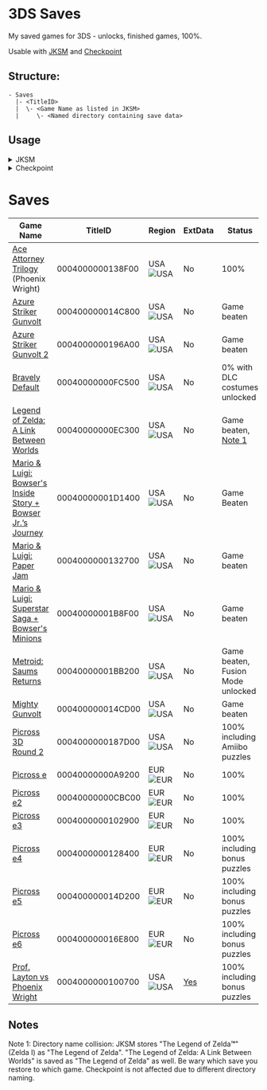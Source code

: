 # 3DS Saves
My saved games for 3DS - unlocks, finished games, 100%.

Usable with [JKSM](https://github.com/J-D-K/JKSM/releases) and [Checkpoint](https://github.com/FlagBrew/Checkpoint/releases)

## Structure:
```
- Saves
  |- <TitleID>
  |  \- <Game Name as listed in JKSM>
  |     \- <Named directory containing save data>
```

## Usage
<details>
  <summary>JKSM</summary>
  
  - Backup the game in question once to make things easier
  - Download the save game directory (e.g. `complete`) for the game you want (if region doesn't match, try anyway. Most should still work)
  - Copy the downloaded directory into `sdcard:/JKSV/Saves/<Game Name>/`, so it looks like e.g. `sdcard:/JKSV/Saves/SUPER MARIO 3D LAND/complete/` - [Note 1](#note1)
  - If the table lists ExtData for the game, repeat the steps with `sdcard:/JKSV/ExtData/`
  - Start JKSM and restore the save and, if applicable, ExtData
</details>

<details>
  <summary>Checkpoint</summary>
  
  - Start Checkpoint once to initialize all directories
  - Download the save game directory (e.g. `complete`) for the game you want (if region doesn't match, try anyway. Most should still work)
  - Find the Checkpoint save game directory: open `sdcard:/3ds/Checkpoint/saves/`, look for `0x<digits 10-14 of Title ID> <Game Name>`, e.g. `0x0053F Super Mario 3D Land`
  - Copy the downloaded directory into `sdcard:/3ds/Checkpoint/saves/<Game directory>/`, so it looks like e.g. `sdcard:/3ds/Checkpoint/saves/0x0053F SUPER MARIO 3D LAND/complete/` 
  - If the table lists ExtData for the game, download and copy to `sdcard:/3ds/Checkpoint/extdata/<Game directory>/`
  - Start Checkpoint and restore the save and, if applicable, ExtData
</details>

# Saves

Game Name | TitleID | Region | ExtData | Status
----------|---------|--------|---------|-------
[Ace Attorney Trilogy](../main/Saves/0004000000138F00/Ace%20Attorney%20Trilogy/) (Phoenix Wright)|0004000000138F00|USA ![USA](https://camo.githubusercontent.com/70d3311d5ecb0237d0d8a51184b2dba8963efcb2603c5c82d035cc70ee418580/687474703a2f2f6e737764622e636f6d2f696d616765732f5553412e6a7067)|No|100%
[Azure Striker Gunvolt](../main/Saves/000400000014C800/AZURE%20STRIKER%20GUNVOLT/)|000400000014C800|USA ![USA](https://camo.githubusercontent.com/70d3311d5ecb0237d0d8a51184b2dba8963efcb2603c5c82d035cc70ee418580/687474703a2f2f6e737764622e636f6d2f696d616765732f5553412e6a7067)|No|Game beaten
[Azure Striker Gunvolt 2](../main/Saves/0004000000196A00/AZURE%20STRIKER%20GUNVOLT%202/)|0004000000196A00|USA ![USA](https://camo.githubusercontent.com/70d3311d5ecb0237d0d8a51184b2dba8963efcb2603c5c82d035cc70ee418580/687474703a2f2f6e737764622e636f6d2f696d616765732f5553412e6a7067)|No|Game beaten
[Bravely Default](../main/Saves/00040000000FC500/BRAVELY%20DEFAULT/)|00040000000FC500|USA ![USA](https://camo.githubusercontent.com/70d3311d5ecb0237d0d8a51184b2dba8963efcb2603c5c82d035cc70ee418580/687474703a2f2f6e737764622e636f6d2f696d616765732f5553412e6a7067)|No|0% with DLC costumes unlocked
[Legend of Zelda: A Link Between Worlds](../main/Saves/00040000000EC300/The%20Legend%20of%20Zelda/)|00040000000EC300|USA ![USA](https://camo.githubusercontent.com/70d3311d5ecb0237d0d8a51184b2dba8963efcb2603c5c82d035cc70ee418580/687474703a2f2f6e737764622e636f6d2f696d616765732f5553412e6a7067)|No|Game beaten, [Note 1](#note1)
[Mario & Luigi: Bowser's Inside Story + Bowser Jr.’s Journey](../main/Saves/00040000001D1400/Mario%20&%20Luigi%20%20Bowser's%20Inside…/)|00040000001D1400|USA ![USA](https://camo.githubusercontent.com/70d3311d5ecb0237d0d8a51184b2dba8963efcb2603c5c82d035cc70ee418580/687474703a2f2f6e737764622e636f6d2f696d616765732f5553412e6a7067)|No|Game Beaten
[Mario & Luigi: Paper Jam](../main/Saves/0004000000132700/Mario%20&%20Luigi%20%20Paper…/)|0004000000132700|USA ![USA](https://camo.githubusercontent.com/70d3311d5ecb0237d0d8a51184b2dba8963efcb2603c5c82d035cc70ee418580/687474703a2f2f6e737764622e636f6d2f696d616765732f5553412e6a7067)|No|Game beaten
[Mario & Luigi: Superstar Saga + Bowser's Minions](../main/Saves/00040000001B8F00/Mario%20&%20Luigi%20%20Superstar…/)|00040000001B8F00|USA ![USA](https://camo.githubusercontent.com/70d3311d5ecb0237d0d8a51184b2dba8963efcb2603c5c82d035cc70ee418580/687474703a2f2f6e737764622e636f6d2f696d616765732f5553412e6a7067)|No|Game beaten
[Metroid: Saums Returns](../main/Saves/00040000001BB200/Metroid%20%20Samus%20Returns/)|00040000001BB200|USA ![USA](https://camo.githubusercontent.com/70d3311d5ecb0237d0d8a51184b2dba8963efcb2603c5c82d035cc70ee418580/687474703a2f2f6e737764622e636f6d2f696d616765732f5553412e6a7067)|No|Game beaten, Fusion Mode unlocked
[Mighty Gunvolt](../main/Saves/000400000014CD00/MIGHTY%20GUNVOLT/)|000400000014CD00|USA ![USA](https://camo.githubusercontent.com/70d3311d5ecb0237d0d8a51184b2dba8963efcb2603c5c82d035cc70ee418580/687474703a2f2f6e737764622e636f6d2f696d616765732f5553412e6a7067)|No|Game beaten
[Picross 3D Round 2](../main/Saves/0004000000187D00/Picross%203D%20%20Round%202/)|0004000000187D00|USA ![USA](https://camo.githubusercontent.com/70d3311d5ecb0237d0d8a51184b2dba8963efcb2603c5c82d035cc70ee418580/687474703a2f2f6e737764622e636f6d2f696d616765732f5553412e6a7067)|No|100% including Amiibo puzzles
[Picross e](../main/Saves/00040000000A9200/Picross%20e/)|00040000000A9200|EUR ![EUR](https://camo.githubusercontent.com/36577a90c212920111b90f3c8921c8735477c8a8593fd6050667538a9b25f2e9/687474703a2f2f6e737764622e636f6d2f696d616765732f4555522e6a7067)|No|100%
[Picross e2](../main/Saves/00040000000CBC00/Picross%20e2/)|00040000000CBC00|EUR ![EUR](https://camo.githubusercontent.com/36577a90c212920111b90f3c8921c8735477c8a8593fd6050667538a9b25f2e9/687474703a2f2f6e737764622e636f6d2f696d616765732f4555522e6a7067)|No|100%
[Picross e3](../main/Saves/0004000000102900/Picross%20e3/)|0004000000102900|EUR ![EUR](https://camo.githubusercontent.com/36577a90c212920111b90f3c8921c8735477c8a8593fd6050667538a9b25f2e9/687474703a2f2f6e737764622e636f6d2f696d616765732f4555522e6a7067)|No|100%
[Picross e4](../main/Saves/0004000000128400/Picross%20e4/)|0004000000128400|EUR ![EUR](https://camo.githubusercontent.com/36577a90c212920111b90f3c8921c8735477c8a8593fd6050667538a9b25f2e9/687474703a2f2f6e737764622e636f6d2f696d616765732f4555522e6a7067)|No|100% including bonus puzzles
[Picross e5](../main/Saves/000400000014D200/Picross%20e5/)|000400000014D200|EUR ![EUR](https://camo.githubusercontent.com/36577a90c212920111b90f3c8921c8735477c8a8593fd6050667538a9b25f2e9/687474703a2f2f6e737764622e636f6d2f696d616765732f4555522e6a7067)|No|100% including bonus puzzles
[Picross e6](../main/Saves/000400000016E800/Picross%20e6/)|000400000016E800|EUR ![EUR](https://camo.githubusercontent.com/36577a90c212920111b90f3c8921c8735477c8a8593fd6050667538a9b25f2e9/687474703a2f2f6e737764622e636f6d2f696d616765732f4555522e6a7067)|No|100% including bonus puzzles
[Prof. Layton vs Phoenix Wright](../main/Saves/0004000000100700/Prof%20%20Layton%20vs%20Phoenix%20Wrigh/)|0004000000100700|USA ![USA](https://camo.githubusercontent.com/70d3311d5ecb0237d0d8a51184b2dba8963efcb2603c5c82d035cc70ee418580/687474703a2f2f6e737764622e636f6d2f696d616765732f5553412e6a7067)|[Yes](../main/ExtData/0004000000100700/Prof%20%20Layton%20vs%20Phoenix%20Wrigh/)|100% including bonus puzzles

 
## Notes
<a name="note1"></a>Note 1: Directory name collision: JKSM stores "The Legend of Zelda<b>&trade;</b>" (Zelda I) as "The Legend of Zelda". "The Legend of Zelda: A Link Between Worlds" is saved as "The Legend of Zelda" as well. Be wary which save you restore to which game. Checkpoint is not affected due to different directory naming.
